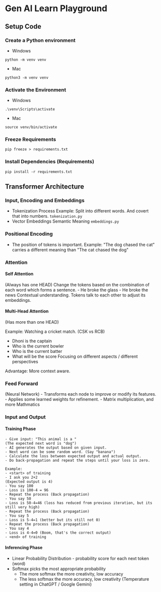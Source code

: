 # Gen AI Learn Playground

## Setup Code
### Create a Python environment
- Windows
```
python -m venv venv
```
- Mac
```
python3 -m venv venv
```

### Activate the Environment
- Windows
```
.\venv\Scripts\activate
```
- Mac
```
source venv/bin/activate
```

### Freeze Requirements
```
pip freeze > requirements.txt
```

### Install Dependencies (Requirements)
```
pip install -r requirements.txt
```

## Transformer Architecture
### Input, Encoding and Embeddings
- Tokenization Process 
    Example: Split into different words. And covert that into numbers.
    `tokenization.py`
- Vector Embeddings
    Semantic Meaning
    `embeddings.py`
### Positional Encoding
- The position of tokens is important.
    Example: "The dog chased the cat" carries a different meaning than "The cat chased the dog"

### Attention
#### Self Attention
(Always has one HEAD)
Change the tokens based on the combination of each word which forms a sentence.
    - He broke the glass
    - He broke the news
Contextual understanding. Tokens talk to each other to adjust its embeddings.

#### Multi-Head Attention
(Has more than one HEAD)

Example: Watching a cricket match. (CSK vs RCB)
 - Dhoni is the captain
 - Who is the current bowler
 - Who is the current batter
 - What will be the score
 Focusing on different aspects / different perspectives

Advantage: More context aware.

### Feed Forward
(Neural Network)
    - Transforms each node to improve or modify its features.
    - Applies some learned weights for refinement.
    - Matrix multiplication, and more Mathmatics

### Input and Output
#### Training Phase
    - Give input: "This animal is a "
    (The expected next word is "dog")
    - AI generates the output based on given input.
    - Next word can be some random word. (Say "banana")
    - Calculate the loss between expected output and actual output.
    - Do back-propagation and repeat the steps until your loss is zero.

    Example:
    - <start> of training
    - I ask you 2+2
    (Expected output is 4)
    - You say 100
    - Loss is 100-4 = 96
    - Repeat the process (Back propagation)
    - You say 50
    - Loss is 50-4=46 (loss has reduced from previous iteration, but its still very high)
    - Repeat the process (Back propagation)
    - You say 5
    - Loss is 5-4=1 (better but its still not 0)
    - Repeat the process (Back propagation)
    - You say 4
    - Loss is 4-4=0 (Boom, that's the correct output)
    - <end> of training

#### Inferencing Phase
- Linear Probability Distribution - probability score for each next token (word)
- Softmax picks the most appropriate probability
    - The more softmax the more creativity, low accuracy
    - The less softmax the more accuracy, low creativity
    (Temperature setting in ChatGPT / Google Gemini)









